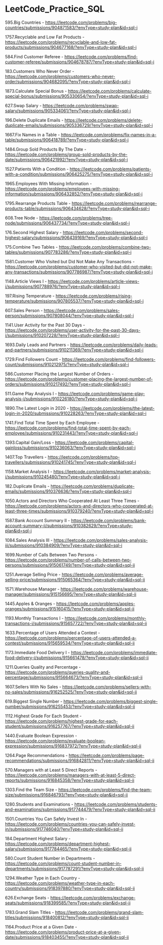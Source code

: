 # LeetCode_Practice_SQL

595.Big Countries - https://leetcode.com/problems/big-countries/submissions/904871583/?envType=study-plan&id=sql-i

1757.Recyclable and Low Fat Products - https://leetcode.com/problems/recyclable-and-low-fat-products/submissions/904677168/?envType=study-plan&id=sql-i

584.Find Customer Referee - https://leetcode.com/problems/find-customer-referee/submissions/904678787/?envType=study-plan&id=sql-i

183.Customers Who Never Order - https://leetcode.com/problems/customers-who-never-order/submissions/904682095/?envType=study-plan&id=sql-i

1873.Calculate Special Bonus - https://leetcode.com/problems/calculate-special-bonus/submissions/905330654/?envType=study-plan&id=sql-i

627.Swap Salary - https://leetcode.com/problems/swap-salary/submissions/905334061/?envType=study-plan&id=sql-i

196.Delete Duplicate Emails - https://leetcode.com/problems/delete-duplicate-emails/submissions/905336729/?envType=study-plan&id=sql-i

1667.Fix Names in a Table - https://leetcode.com/problems/fix-names-in-a-table/submissions/906418789/?envType=study-plan&id=sql-i

1484.Group Sold Products By The Date - https://leetcode.com/problems/group-sold-products-by-the-date/submissions/906421992/?envType=study-plan&id=sql-i

1527.Patients With a Condition - https://leetcode.com/problems/patients-with-a-condition/submissions/906425275/?envType=study-plan&id=sql-i

1965.Employees With Missing Information - https://leetcode.com/problems/employees-with-missing-information/submissions/906432852/?envType=study-plan&id=sql-i

1795.Rearrange Products Table - https://leetcode.com/problems/rearrange-products-table/submissions/906434628/?envType=study-plan&id=sql-i

608.Tree Node - https://leetcode.com/problems/tree-node/submissions/906437734/?envType=study-plan&id=sql-i

176.Second Highest Salary - https://leetcode.com/problems/second-highest-salary/submissions/906439169/?envType=study-plan&id=sql-i

175.Combine Two Tables - https://leetcode.com/problems/combine-two-tables/submissions/907783286/?envType=study-plan&id=sql-i

1581.Customer Who Visited but Did Not Make Any Transactions - https://leetcode.com/problems/customer-who-visited-but-did-not-make-any-transactions/submissions/907786987/?envType=study-plan&id=sql-i

1148.Article Views I - https://leetcode.com/problems/article-views-i/submissions/907788976/?envType=study-plan&id=sql-i

197.Rising Temperature - https://leetcode.com/problems/rising-temperature/submissions/907805537/?envType=study-plan&id=sql-i

607.Sales Person - https://leetcode.com/problems/sales-person/submissions/907808044/?envType=study-plan&id=sql-i

1141.User Activity for the Past 30 Days  - https://leetcode.com/problems/user-activity-for-the-past-30-days-i/submissions/910207228/?envType=study-plan&id=sql-i

1693.Daily Leads and Partners - https://leetcode.com/problems/daily-leads-and-partners/submissions/910211369/?envType=study-plan&id=sql-i

1729.Find Followers Count - https://leetcode.com/problems/find-followers-count/submissions/910212975/?envType=study-plan&id=sql-i

586.Customer Placing the Largest Number of Orders - https://leetcode.com/problems/customer-placing-the-largest-number-of-orders/submissions/910217492/?envType=study-plan&id=sql-i

511.Game Play Analysis I - https://leetcode.com/problems/game-play-analysis-i/submissions/910226180/?envType=study-plan&id=sql-i

1890.The Latest Login in 2020 - https://leetcode.com/problems/the-latest-login-in-2020/submissions/910228263/?envType=study-plan&id=sql-i

1741.Find Total Time Spent by Each Employee - https://leetcode.com/problems/find-total-time-spent-by-each-employee/submissions/910231443/?envType=study-plan&id=sql-i

1393.Capital Gain/Loss - https://leetcode.com/problems/capital-gainloss/submissions/910236063/?envType=study-plan&id=sql-i

1407.Top Travellers - https://leetcode.com/problems/top-travellers/submissions/910241745/?envType=study-plan&id=sql-i

1158.Market Analysis I - https://leetcode.com/problems/market-analysis-i/submissions/910245480/?envType=study-plan&id=sql-i

182.Duplicate Emails - https://leetcode.com/problems/duplicate-emails/submissions/910376636/?envType=study-plan&id=sql-i

1050.Actors and Directors Who Cooperated At Least Three Times - https://leetcode.com/problems/actors-and-directors-who-cooperated-at-least-three-times/submissions/910379240/?envType=study-plan&id=sql-i

1587.Bank Account Summary II - https://leetcode.com/problems/bank-account-summary-ii/submissions/910382629/?envType=study-plan&id=sql-i

1084.Sales Analysis III - https://leetcode.com/problems/sales-analysis-iii/submissions/910384909/?envType=study-plan&id=sql-i

1699.Number of Calls Between Two Persons - https://leetcode.com/problems/number-of-calls-between-two-persons/submissions/915061749/?envType=study-plan&id=sql-ii

1251.Average Selling Price - https://leetcode.com/problems/average-selling-price/submissions/915065364/?envType=study-plan&id=sql-ii

1571.Warehouse Manager - https://leetcode.com/problems/warehouse-manager/submissions/915156695/?envType=study-plan&id=sql-ii

1445.Apples & Oranges - https://leetcode.com/problems/apples-oranges/submissions/915160415/?envType=study-plan&id=sql-ii

1193.Monthly Transactions I - https://leetcode.com/problems/monthly-transactions-i/submissions/915657722/?envType=study-plan&id=sql-ii

1633.Percentage of Users Attended a Contest - https://leetcode.com/problems/percentage-of-users-attended-a-contest/submissions/915659534/?envType=study-plan&id=sql-ii

1173.Immediate Food Delivery I - https://leetcode.com/problems/immediate-food-delivery-i/submissions/915661478/?envType=study-plan&id=sql-ii

1211.Queries Quality and Percentage - https://leetcode.com/problems/queries-quality-and-percentage/submissions/915664673/?envType=study-plan&id=sql-ii

1607.Sellers With No Sales - https://leetcode.com/problems/sellers-with-no-sales/submissions/916252525/?envType=study-plan&id=sql-ii

619.Biggest Single Number - https://leetcode.com/problems/biggest-single-number/submissions/916255453/?envType=study-plan&id=sql-ii

1112.Highest Grade For Each Student - https://leetcode.com/problems/highest-grade-for-each-student/submissions/916257767/?envType=study-plan&id=sql-ii

1440.Evaluate Boolean Expression - https://leetcode.com/problems/evaluate-boolean-expression/submissions/916837972/?envType=study-plan&id=sql-ii

1264.Page Recommendations - https://leetcode.com/problems/page-recommendations/submissions/916842811/?envType=study-plan&id=sql-ii

570.Managers with at Least 5 Direct Reports - https://leetcode.com/problems/managers-with-at-least-5-direct-reports/submissions/916845358/?envType=study-plan&id=sql-ii

1303.Find the Team Size - https://leetcode.com/problems/find-the-team-size/submissions/916846793/?envType=study-plan&id=sql-ii

1280.Students and Examinations - https://leetcode.com/problems/students-and-examinations/submissions/917744479/?envType=study-plan&id=sql-ii

1501.Countries You Can Safely Invest In - https://leetcode.com/problems/countries-you-can-safely-invest-in/submissions/917746040/?envType=study-plan&id=sql-ii

184.Department Highest Salary - https://leetcode.com/problems/department-highest-salary/submissions/917784465/?envType=study-plan&id=sql-ii

580.Count Student Number in Departments - https://leetcode.com/problems/count-student-number-in-departments/submissions/917787291/?envType=study-plan&id=sql-ii

1294.Weather Type in Each Country - https://leetcode.com/problems/weather-type-in-each-country/submissions/918397880/?envType=study-plan&id=sql-ii

626.Exchange Seats - https://leetcode.com/problems/exchange-seats/submissions/918399585/?envType=study-plan&id=sql-ii

1783.Grand Slam Titles - https://leetcode.com/problems/grand-slam-titles/submissions/918400812/?envType=study-plan&id=sql-ii

1164.Product Price at a Given Date - https://leetcode.com/problems/product-price-at-a-given-date/submissions/918403455/?envType=study-plan&id=sql-ii













































